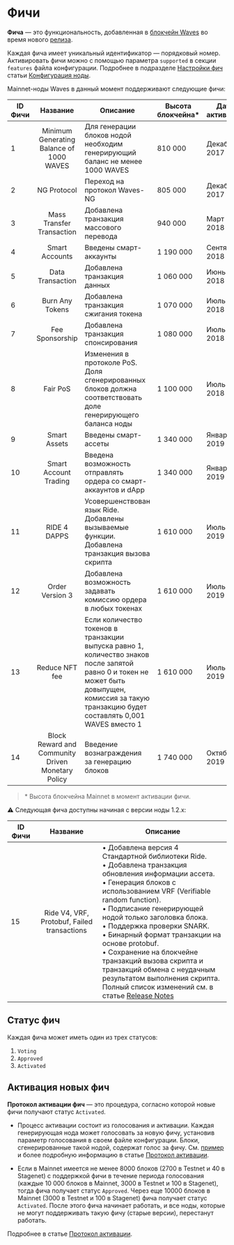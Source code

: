 # Фичи

**Фича** — это функциональность, добавленная в [блокчейн Waves](/ru/blockchain/blockchain/) во время нового [релиза](https://github.com/wavesplatform/Waves/releases).

Каждая фича имеет уникальный идентификатор — порядковый номер. Активировать фичи можно с помощью параметра `supported` в секции `features` файла конфигурации. Подробнее в подразделе [Настройки фич](/ru/waves-node/node-configuration#настройки-фич) статьи [Конфигурация ноды](/ru/waves-node/node-configuration).

Mainnet-ноды Waves в данный момент поддерживают следующие фичи:

| ID Фичи |                        Название                       | Описание                                                                                                                                                                                              | Высота блокчейна* | Дата активации |
|------------|:-------------------------------------------------:|----------------------------------------------------------------------------------------------------------------------------------------------------------------------------------------------------------|-------------------|-----------------|
| 1          | Minimum Generating Balance of 1000 WAVES          | Для генерации блоков нодой необходим генерирующий баланс не менее 1000 WAVES                                                                                                     | 810 000           | Декабрь 2017        |
| 2          | NG Protocol                                       | Переход на протокол Waves-NG                                                                                                                                                                          | 805 000           | Декабрь 2017        |
| 3          | Mass Transfer Transaction                         | Добавлена транзакция массового перевода                                                                                                                                                                | 940 000           | Март 2018        |
| 4          | Smart Accounts                                    | Введены смарт-аккаунты                                                                                                                                                                           | 1 190 000         | Сентябрь 2018        |
| 5          | Data Transaction                                  | Добавлена транзакция данных                                                                                                                                                                        | 1 060 000         | Июнь 2018        |
| 6          | Burn Any Tokens                                   | Добавлена транзакция сжигания токена                                                                                                                                                                     | 1 070 000         | Июль 2018        |
| 7          | Fee Sponsorship                                   | Добавлена транзакция спонсирования                                                                                                                                                                    | 1 080 000         | Июль 2018        |
| 8          | Fair PoS                                          | Изменения в протоколе PoS. Доля сгенерированных блоков должна соответствовать доле генерирующего баланса ноды                                                                                               | 1 100 000         | Июль 2018        |
| 9          | Smart Assets                                      | Введены смарт-ассеты                                                                                                                                                                             | 1 340 000         | Январь 2019        |
| 10         | Smart Account Trading                             | Введена возможность отправлять ордера со смарт-аккаунтов и dApp                                                                                                                  | 1 340 000         | Январь 2019        |
| 11         | RIDE 4 DAPPS                                      | Усовершенствован язык Ride. Добавлены вызываемые функции. Добавлена транзакция вызова скрипта                                                                                                               | 1 610 000         | Июль 2019        |
| 12         | Order Version 3                                   | Добавлена возможность задавать комиссию ордера в любых токенах                                                                                                                                                              | 1 610 000         | Июль 2019        |
| 13         | Reduce NFT fee                                    | Если количество токенов в транзакции выпуска равно 1, количество знаков после запятой равно 0 и токен не может быть довыпущен, комиссия за такую ​​транзакцию будет составлять 0,001 WAVES вместо 1 | 1 610 000         | Июль 2019        |
| 14         | Block Reward and Community Driven Monetary Policy | Введение вознаграждения за генерацию блоков                                                                                                                                                                            | 1 740 000         | Октябрь 2019        |

> \* Высота блокчейна Mainnet в момент активации фичи.

:warning: Следующая фича доступны начиная с версии ноды  1.2.x:

| ID Фичи | Название | Описание |
|------------|:-------------------------------------------------:|----------------------------------------------------------------------------------------------------------------------------------------------------------------------------------------------------------|
| 15 | Ride V4, VRF, Protobuf, Failed transactions | • Добавлена версия 4 Стандартной библиотеки Ride.<br>• Добавлена транзакция обновления информации ассета.<br>• Генерация блоков с использованием VRF (Verifiable random function).<br>• Подписание генерирующей нодой только заголовка блока.<br>• Поддержка проверки SNARK.<br>• Бинарный формат транзакции на основе protobuf.<br>• Сохранение на блокчейне транзакций вызова скрипта и транзакций обмена с неудачным результатом выполнения скрипта.<br>Полный список изменений см. в статье [Release Notes](/ru/keep-in-touch/release-notes) |

## Статус фич

Каждая фича может иметь один из трех статусов:

1. `Voting`
2. `Approved`
3. `Activated`

## Активация новых фич

**Протокол активации фич** — это процедура, согласно которой новые фичи получают статус  `Activated`.

* Процесс активации состоит из голосования и активации. Каждая генерирующая нода может голосовать за новую фичу, установив параметр голосования в своем файле конфигурации. Блоки, сгенерированные такой нодой, содержат голос за фичу. См. [пример](/ru/waves-node/activation-protocol#пример) и более подробную информацию в статье [Протокол активации](/ru/waves-node/activation-protocol).

* Если в Mainnet имеется не менее 8000 блоков (2700 в Testnet и 40 в Stagenet) с поддержкой фичи в течение периода голосования (каждые 10&nbsp;000 блоков в Mainnet, 3000 в Testnet и 100 в Stagenet), тогда фича получает статус `Approved`. Через еще 10000 блоков в Mainnet (3000 в Testnet и 100 в Stagenet) фича получает статус `Activated`. После этого фича начинает работать, и все ноды, которые не могут поддерживать такую фичу (старые версии), перестанут работать.

Подробнее в статье [Протокол активации](/ru/waves-node/activation-protocol).

